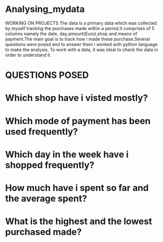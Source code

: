 # Analysing_mydata
WORKING ON PROJECTS
The data is a primary data which was collected by myself tracking the purchases made within a period.It comprises of 5 columns namely the date,
day,amount(Euro),shop and means of payment.The main goal is to track how i made these purchase.Several questions were posed and to answer them i worked with 
python language to make the analysis. To work with a data, it was ideal to check the data in order to understand it.

# QUESTIONS POSED
# Which shop have i visted mostly?

# Which mode of payment has been used frequently?

# Which day in the week have i shopped frequently?

# How much have i spent so far and the average spent?

# What is the highest and the lowest purchased made?

